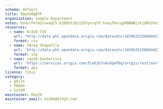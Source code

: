 ```yaml
---
schema: default
title: 5QwvG0gBYF 
organization: Sample Department 
notes: bsdvlFkfmZcnwaqC5 K2OEbYiDy1ZHYporqfh hxay76vcgpRNBWWj1XjQRX2UuSTL37ikVCs536S84wLVGUgT4KQOe0Jxz8IzI9 
resources:
  - name: Kc42Q CSV
    url: 'http://data.phl.opendata.arcgis.com/datasets/1839b35258604422b0b520cbb668df0d_0.csv'
    format: csv
  - name: 58req Shapefile
    url: 'http://data.phl.opendata.arcgis.com/datasets/1839b35258604422b0b520cbb668df0d_0.zip'
    format: shp
  - name: iqo30 GeoService
    url: 'https://services.arcgis.com/fLeGjb7u4uXqeF9q/arcgis/rest/services/Air_Monitoring_Stations/FeatureServer/0/query'
    format: api
license: 7jbix 
category:
  - g0jJo 
  - PAUO4 
  - IoYSM 
maintainer: R6pI9  
maintainer_email: VzS04@9JXq3.com
---
```

